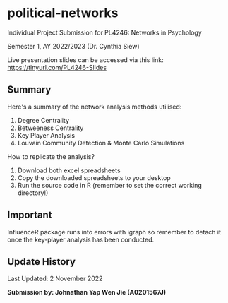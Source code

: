 # political-networks

Individual Project Submission for PL4246: Networks in Psychology

Semester 1, AY 2022/2023 (Dr. Cynthia Siew)

Live presentation slides can be accessed via this link: https://tinyurl.com/PL4246-Slides

## Summary

Here's a summary of the network analysis methods utilised:
1. Degree Centrality 
2. Betweeness Centrality
3. Key Player Analysis
4. Louvain Community Detection & Monte Carlo Simulations

How to replicate the analysis?
1. Download both excel spreadsheets
2. Copy the downloaded spreadsheets to your desktop
3. Run the source code in R (remember to set the correct working directory!)

## Important

InfluenceR package runs into errors with igraph so remember to detach it once the key-player analysis has been conducted.

## Update History

Last Updated: 2 November 2022

<b>Submission by: Johnathan Yap Wen Jie (A0201567J)</b>
